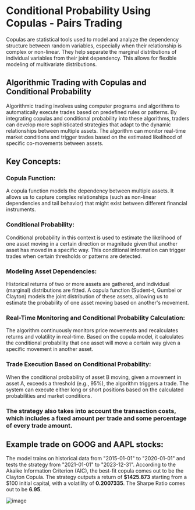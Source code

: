 # Conditional Probability Using Copulas - Pairs Trading

Copulas are statistical tools used to model and analyze the dependency structure between random variables, especially when their relationship is complex or non-linear. They help separate the marginal distributions of individual variables from their joint dependency. This allows for flexible modeling of multivariate distributions.

<H2>Algorithmic Trading with Copulas and Conditional Probability</H2>

Algorithmic trading involves using computer programs and algorithms to automatically execute trades based on predefined rules or patterns. By integrating copulas and conditional probability into these algorithms, traders can develop more sophisticated strategies that adapt to the dynamic relationships between multiple assets. The algorithm can monitor real-time market conditions and trigger trades based on the estimated likelihood of specific co-movements between assets.

<H2>Key Concepts:</H2>
<H3>Copula Function:</H3> A copula function models the dependency between multiple assets. It allows us to capture complex relationships (such as non-linear dependencies and tail behavior) that might exist between different financial instruments.

<H3>Conditional Probability:</H3> Conditional probability in this context is used to estimate the likelihood of one asset moving in a certain direction or magnitude given that another asset has moved in a specific way. This conditional information can trigger trades when certain thresholds or patterns are detected.

<H3>Modeling Asset Dependencies:</H3>
Historical returns of two or more assets are gathered, and individual (marginal) distributions are fitted. </n>
A copula function (Sudent-t, Gumbel or Clayton) models the joint distribution of these assets, allowing us to estimate the probability of one asset moving based on another's movement.

<H3>Real-Time Monitoring and Conditional Probability Calculation:</H3>
The algorithm continuously monitors price movements and recalculates returns and volatility in real-time.
Based on the copula model, it calculates the conditional probability that one asset will move a certain way given a specific movement in another asset.

<H3>Trade Execution Based on Conditional Probability:</H3>
When the conditional probability of asset B moving, given a movement in asset A, exceeds a threshold (e.g., 95%), the algorithm triggers a trade.
The system can execute either long or short positions based on the calculated probabilities and market conditions.

<H3>The strategy also takes into account the transaction costs, which includes a fixed amount per trade and some percentage of every trade amount.</H3>

<H2>Example trade on GOOG and AAPL stocks:</H2>
The model trains on historical data from "2015-01-01" to "2020-01-01" and tests the strategy from "2021-01-01" to "2023-12-31".
According to the Akaike Information Criterion (AIC), the best-fit copula comes out to be the Clayton Copula.
The strategy outputs a return of <B>$1425.873</B> starting from a $100 initial capital, with a volatility of <B>0.2007335</B>. 
The Sharpe Ratio comes out to be <B>6.95</B>.

![image](https://github.com/user-attachments/assets/2e9c611f-08e7-40ad-9672-7ea5d176b979)
